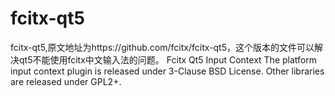 # fcitx-qt5
fcitx-qt5,原文地址为https://github.com/fcitx/fcitx-qt5，这个版本的文件可以解决qt5不能使用fcitx中文输入法的问题。
Fcitx Qt5 Input Context
The platform input context plugin is released under 3-Clause BSD License.
Other libraries are released under GPL2+.
